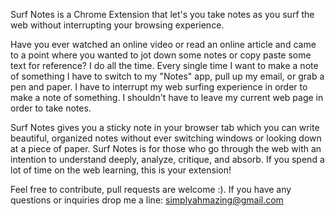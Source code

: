 Surf Notes is a Chrome Extension that let's you take notes as you surf the web without interrupting your browsing experience.

Have you ever watched an online video or read an online article and came to a point where you wanted to jot down some notes or copy paste some text for reference? I do all the time. Every single time I want to make a note of something I have to switch to my "Notes" app, pull up my email, or grab a pen and paper. I have to interrupt my web surfing experience in order to make a note of something. I shouldn't have to leave my current web page in order to take notes.

Surf Notes gives you a sticky note in your browser tab which you can write beautiful, organized notes without ever switching windows or looking down at a piece of paper. Surf Notes is for those who go through the web with an intention to understand deeply, analyze, critique, and absorb. If you spend a lot of time on the web learning, this is your extension!

Feel free to contribute, pull requests are welcome :). If you have any questions or inquiries drop me a line: simplyahmazing@gmail.com
